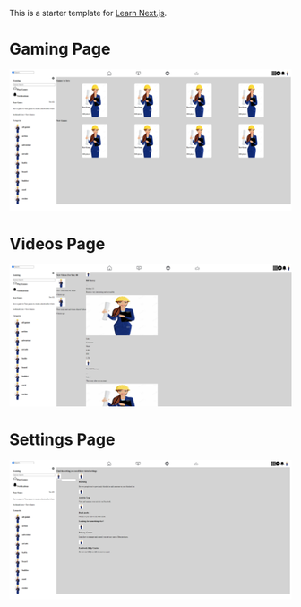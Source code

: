 This is a starter template for [Learn Next.js](https://nextjs.org/learn).

# Gaming Page
![GamingHub](https://github.com/soyrvelez/react-facebook/blob/main/gaming.png?sanitize=true)
# Videos Page
![VideosHub](https://github.com/soyrvelez/react-facebook/blob/main/videos.png?sanitize=true)
# Settings Page
![SettingsHub](https://github.com/soyrvelez/react-facebook/blob/main/settings.png?sanitize=true)
